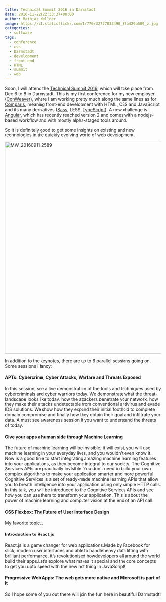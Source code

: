 ```yaml
---
title: Technical Summit 2016 in Darmstadt
date: 2016-11-22T22:33:37+00:00
author: Mathias Wellner
image: https://c1.staticflickr.com/1/770/32727033490_87a429a509_z.jpg
categories:
  - software
tags:
  - conference
  - css
  - Darmstadt
  - development
  - front-end
  - HTML
  - summit
  - web
---
```

Soon, I will attend the <a href="https://www.microsoft.com/germany/technical-summit/default.aspx" target="_blank">Technical Summit 2016</a>, which will take place from Dec 6 to 8 in Darmstadt. This is my first conference for my new employer (<a href="https://www.conweaver.com/" target="_blank">ConWeaver</a>), where I am working pretty much along the same lines as for <a href="http://www.comparis.ch" target="_blank">Comparis</a>, meaning front-end development with HTML, CSS and JavaScript and its many derivatives (<a href="http://sass-lang.com/" target="_blank">Sass</a>, LESS, <a href="https://www.typescriptlang.org/" target="_blank">TypeScript</a>). A new challenge is <a href="https://angular.io/" target="_blank">Angular</a>, which has recently reached version 2 and comes with a nodejs-based workflow and with mostly alpha-staged tools around. 

So it is definitely good to get some insights on existing and new technologies in the quickly evolving world of web development. 

<a data-flickr-embed="true" href="https://www.flickr.com/photos/mwellner/32727033490/in/album-72157677198199094/" title="MW_20160911_2589">
  <img src="https://c1.staticflickr.com/1/770/32727033490_87a429a509_b.jpg" width="1024" height="683" alt="MW_20160911_2589">
</a>
<script async src="//embedr.flickr.com/assets/client-code.js" charset="utf-8"></script>

In addition to the keynotes, there are up to 6 parallel sessions going on. Some sessions I fancy:

#### APTs: Cybercrime, Cyber Attacks, Warfare and Threats Exposed

In this session, see a live demonstration of the tools and techniques used by cybercriminals and cyber warriors today. We demonstrate what the threat-landscape looks like today, how the attackers penetrate your network, how they make their attacks undetectable from conventional antivirus and evade IDS solutions. We show how they expand their initial foothold to complete domain compromise and finally how they obtain their goal and infiltrate your data. A must see awareness session if you want to understand the threats of today.

#### Give your apps a human side through Machine Learning

The future of machine learning will be invisible; it will exist, you will use machine learning in your everyday lives, and you wouldn’t even know it. Now is a good time to start integrating amazing machine learning features into your applications, as they become integral to our society. The Cognitive Services APIs are practically invisible. You don’t need to build your own complex algorithms to make your application smarter and more powerful. Cognitive Services is a set of ready-made machine learning APIs that allow you to breath intelligence into your application using only simple HTTP calls. In this talk, you will be introduced to the Cognitive Services APIs and see how you can use them to transform your application. This is about the power of machine learning and computer vision at the end of an API call.

#### CSS Flexbox: The Future of User Interface Design

My favorite topic&#8230;

#### Introduction to React.js

React.js is a game changer for web applications.Made by Facebook for slick, modern user interfaces and able to handleheavy data lifting with brilliant performance, it&#8217;s revolutionised howdevelopers all around the world build their apps.Let&#8217;s explore what makes it special and the core concepts to get you upto speed with the new hot thing in JavaScript!

#### Progressive Web Apps: The web gets more native and Microsoft is part of it

So I hope some of you out there will join the fun here in beautiful Darmstadt!